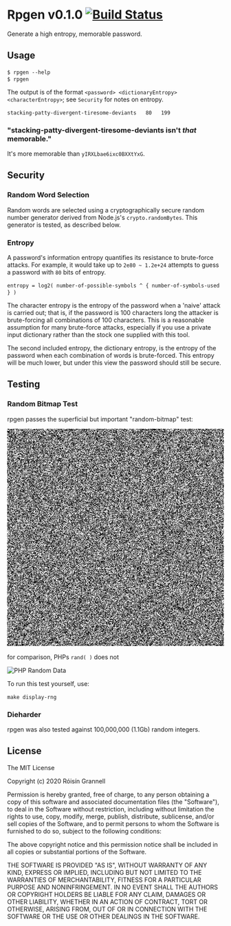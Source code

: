 
# Rpgen v0.1.0 [![Build Status](https://travis-ci.org/rgrannell1/rpgen.svg)](https://travis-ci.org/rgrannell1/rpgen)

Generate a high entropy, memorable password.

## Usage

```
$ rpgen --help
$ rpgen
```
The output is of the format `<password> <dictionaryEntropy> <characterEntropy>`; see `Security` for notes on entropy.

```
stacking-patty-divergent-tiresome-deviants   80   199
```
### "stacking-patty-divergent-tiresome-deviants isn't *that* memorable."

It's more memorable than `yIRXLbae6ixc0BXXtYxG`.

## Security

### Random Word Selection

Random words are selected using a cryptographically secure random number generator derived from
Node.js's `crypto.randomBytes`. This generator is tested, as described below.

### Entropy

A password's information entropy quantifies its resistance to brute-force attacks. For example, it would take up to `2e80 ~ 1.2e+24` attempts to guess a password with `80` bits of entropy.

```
entropy = log2( number-of-possible-symbols ^ { number-of-symbols-used  } )
```

The character entropy is the entropy of the password when a 'naive' attack is carried out; that is, if the password is 100 characters long the attacker is brute-forcing all combinations of 100 characters. This
is a reasonable assumption for many brute-force attacks, especially if you use a private input dictionary rather
than the stock one supplied with this tool.

The second included entropy, the dictionary entropy, is the entropy of the password when each combination of words is brute-forced. This entropy will be much lower, but under this view the password should still be secure.





## Testing

### Random Bitmap Test

rpgen passes the superficial but important "random-bitmap" test:

![Random Data Bitmap](rand-image.png)

for comparison, PHPs `rand( )` does not

![PHP Random Data](https://www.random.org/analysis/randbitmap-wamp-section.png)

To run this test yourself, use:

```
make display-rng
```

### Dieharder

rpgen was also tested against 100,000,000 (1.1Gb) random integers.

## License

The MIT License

Copyright (c) 2020 Róisín Grannell

Permission is hereby granted, free of charge, to any person obtaining a copy of this software and associated documentation files (the "Software"), to deal in the Software without restriction, including without limitation the rights to use, copy, modify, merge, publish, distribute, sublicense, and/or sell copies of the Software, and to permit persons to whom the Software is furnished to do so, subject to the following conditions:

The above copyright notice and this permission notice shall be included in all copies or substantial portions of the Software.

THE SOFTWARE IS PROVIDED "AS IS", WITHOUT WARRANTY OF ANY KIND, EXPRESS OR IMPLIED, INCLUDING BUT NOT LIMITED TO THE WARRANTIES OF MERCHANTABILITY, FITNESS FOR A PARTICULAR PURPOSE AND NONINFRINGEMENT. IN NO EVENT SHALL THE AUTHORS OR COPYRIGHT HOLDERS BE LIABLE FOR ANY CLAIM, DAMAGES OR OTHER LIABILITY, WHETHER IN AN ACTION OF CONTRACT, TORT OR OTHERWISE, ARISING FROM, OUT OF OR IN CONNECTION WITH THE SOFTWARE OR THE USE OR OTHER DEALINGS IN THE SOFTWARE.
